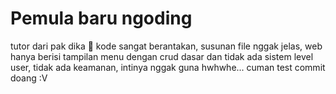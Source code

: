 # Pemula baru ngoding
tutor dari pak dika 🙂 kode sangat berantakan, susunan file nggak jelas, web hanya berisi tampilan menu dengan crud dasar dan tidak ada sistem level user, tidak ada keamanan, intinya nggak guna hwhwhe... cuman test commit doang :V
